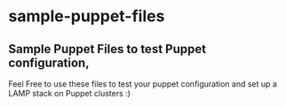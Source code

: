 # sample-puppet-files
Sample Puppet Files to test Puppet configuration,
---
Feel Free to use these files to test your puppet configuration and set up a LAMP stack on Puppet clusters :) 

